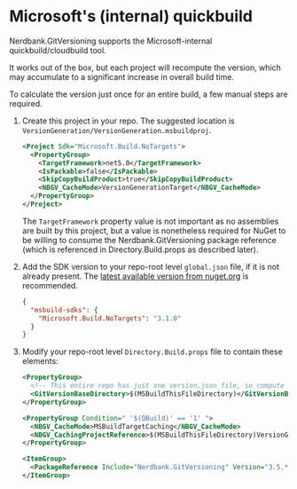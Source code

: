 # Microsoft's (internal) quickbuild

Nerdbank.GitVersioning supports the Microsoft-internal quickbuild/cloudbuild tool.

It works out of the box, but each project will recompute the version, which may accumulate to a significant increase in overall build time.

To calculate the version just once for an entire build, a few manual steps are required.

1. Create this project in your repo. The suggested location is `VersionGeneration/VersionGeneration.msbuildproj`.

    ```xml
    <Project Sdk="Microsoft.Build.NoTargets">
      <PropertyGroup>
        <TargetFramework>net5.0</TargetFramework>
        <IsPackable>false</IsPackable>
        <SkipCopyBuildProduct>true</SkipCopyBuildProduct>
        <NBGV_CacheMode>VersionGenerationTarget</NBGV_CacheMode>
      </PropertyGroup>
    </Project>
    ```

    The `TargetFramework` property value is not important as no assemblies are built by this project,
    but a value is nonetheless required for NuGet to be willing to consume the Nerdbank.GitVersioning package reference
    (which is referenced in Directory.Build.props as described later).

1. Add the SDK version to your repo-root level `global.json` file, if it is not already present.
    The [latest available version from nuget.org](https://www.nuget.org/packages/microsoft.build.notargets) is recommended.

    ```json
    {
      "msbuild-sdks": {
        "Microsoft.Build.NoTargets": "3.1.0"
      }
    }
    ```

1. Modify your repo-root level `Directory.Build.props` file to contain these elements:

    ```xml
    <PropertyGroup>
      <!-- This entire repo has just one version.json file, so compute the version   once and share with all projects in a large build. -->
      <GitVersionBaseDirectory>$(MSBuildThisFileDirectory)</GitVersionBaseDirectory>
    </PropertyGroup>

    <PropertyGroup Condition=" '$(QBuild)' == '1' ">
      <NBGV_CacheMode>MSBuildTargetCaching</NBGV_CacheMode>
      <NBGV_CachingProjectReference>$(MSBuildThisFileDirectory)VersionGeneration\VersionGeneration.msbuildproj</NBGV_CachingProjectReference>
    </PropertyGroup>

    <ItemGroup>
      <PackageReference Include="Nerdbank.GitVersioning" Version="3.5.*" PrivateAssets="all" />
    </ItemGroup>
    ```
